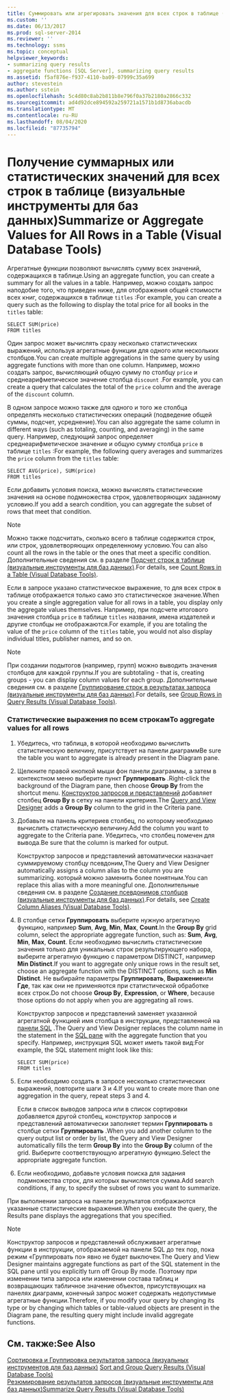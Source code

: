 ```yaml
---
title: Суммировать или агрегировать значения для всех строк в таблице (визуальные инструменты для баз данных) | Документация Майкрософт
ms.custom: ''
ms.date: 06/13/2017
ms.prod: sql-server-2014
ms.reviewer: ''
ms.technology: ssms
ms.topic: conceptual
helpviewer_keywords:
- summarizing query results
- aggregate functions [SQL Server], summarizing query results
ms.assetid: f5af876e-f937-4110-ba09-07999c35a699
author: stevestein
ms.author: sstein
ms.openlocfilehash: 5c4d80c8ab2b811b8e796f0a37b2180a2866c332
ms.sourcegitcommit: ad4d92dce894592a259721a1571b1d8736abacdb
ms.translationtype: MT
ms.contentlocale: ru-RU
ms.lasthandoff: 08/04/2020
ms.locfileid: "87735794"
---
```

# <a name="summarize-or-aggregate-values-for-all-rows-in-a-table-visual-database-tools"></a><span data-ttu-id="1323f-102">Получение суммарных или статистических значений для всех строк в таблице (визуальные инструменты для баз данных)</span><span class="sxs-lookup"><span data-stu-id="1323f-102">Summarize or Aggregate Values for All Rows in a Table (Visual Database Tools)</span></span>
  <span data-ttu-id="1323f-103">Агрегатные функции позволяют вычислять сумму всех значений, содержащихся в таблице.</span><span class="sxs-lookup"><span data-stu-id="1323f-103">Using an aggregate function, you can create a summary for all the values in a table.</span></span> <span data-ttu-id="1323f-104">Например, можно создать запрос наподобие того, что приведен ниже, для отображения общей стоимости всех книг, содержащихся в таблице `titles` :</span><span class="sxs-lookup"><span data-stu-id="1323f-104">For example, you can create a query such as the following to display the total price for all books in the `titles` table:</span></span>  
  
```  
SELECT SUM(price)  
FROM titles  
```  
  
 <span data-ttu-id="1323f-105">Один запрос может вычислять сразу несколько статистических выражений, используя агрегатные функции для одного или нескольких столбцов.</span><span class="sxs-lookup"><span data-stu-id="1323f-105">You can create multiple aggregations in the same query by using aggregate functions with more than one column.</span></span> <span data-ttu-id="1323f-106">Например, можно создать запрос, вычисляющий общую сумму по столбцу `price` и среднеарифметическое значение столбца `discount` .</span><span class="sxs-lookup"><span data-stu-id="1323f-106">For example, you can create a query that calculates the total of the `price` column and the average of the `discount` column.</span></span>  
  
 <span data-ttu-id="1323f-107">В одном запросе можно также для одного и того же столбца определять несколько статистических операций (подведение общей суммы, подсчет, усреднение).</span><span class="sxs-lookup"><span data-stu-id="1323f-107">You can also aggregate the same column in different ways (such as totaling, counting, and averaging) in the same query.</span></span> <span data-ttu-id="1323f-108">Например, следующий запрос определяет среднеарифметическое значение и общую сумму столбца `price` в таблице `titles` :</span><span class="sxs-lookup"><span data-stu-id="1323f-108">For example, the following query averages and summarizes the `price` column from the `titles` table:</span></span>  
  
```  
SELECT AVG(price), SUM(price)  
FROM titles  
```  
  
 <span data-ttu-id="1323f-109">Если добавить условия поиска, можно вычислять статистические значения на основе подмножества строк, удовлетворяющих заданному условию.</span><span class="sxs-lookup"><span data-stu-id="1323f-109">If you add a search condition, you can aggregate the subset of rows that meet that condition.</span></span>  
  
> [!NOTE]  
>  <span data-ttu-id="1323f-110">Можно также подсчитать, сколько всего в таблице содержится строк, или строк, удовлетворяющих определенному условию.</span><span class="sxs-lookup"><span data-stu-id="1323f-110">You can also count all the rows in the table or the ones that meet a specific condition.</span></span> <span data-ttu-id="1323f-111">Дополнительные сведения см. в разделе [Подсчет строк в таблице (визуальные инструменты для баз данных)](visual-database-tools.md).</span><span class="sxs-lookup"><span data-stu-id="1323f-111">For details, see [Count Rows in a Table &#40;Visual Database Tools&#41;](visual-database-tools.md).</span></span>  
  
 <span data-ttu-id="1323f-112">Если в запросе указано статистическое выражение, то для всех строк в таблице отображается только само это статистическое значение.</span><span class="sxs-lookup"><span data-stu-id="1323f-112">When you create a single aggregation value for all rows in a table, you display only the aggregate values themselves.</span></span> <span data-ttu-id="1323f-113">Например, при подсчете итогового значения столбца `price` в таблице `titles` названия, имена издателей и другие столбцы не отображаются.</span><span class="sxs-lookup"><span data-stu-id="1323f-113">For example, if you are totaling the value of the `price` column of the `titles` table, you would not also display individual titles, publisher names, and so on.</span></span>  
  
> [!NOTE]  
>  <span data-ttu-id="1323f-114">При создании подытогов (например, групп) можно выводить значения столбцов для каждой группы.</span><span class="sxs-lookup"><span data-stu-id="1323f-114">If you are subtotaling - that is, creating groups - you can display column values for each group.</span></span> <span data-ttu-id="1323f-115">Дополнительные сведения см. в разделе [Группирование строк в результатах запроса (визуальные инструменты для баз данных)](group-rows-in-query-results-visual-database-tools.md).</span><span class="sxs-lookup"><span data-stu-id="1323f-115">For details, see [Group Rows in Query Results &#40;Visual Database Tools&#41;](group-rows-in-query-results-visual-database-tools.md).</span></span>  
  
### <a name="to-aggregate-values-for-all-rows"></a><span data-ttu-id="1323f-116">Статистические выражения по всем строкам</span><span class="sxs-lookup"><span data-stu-id="1323f-116">To aggregate values for all rows</span></span>  
  
1.  <span data-ttu-id="1323f-117">Убедитесь, что таблица, в которой необходимо вычислить статистическую величину, присутствует на панели диаграмм</span><span class="sxs-lookup"><span data-stu-id="1323f-117">Be sure the table you want to aggregate is already present in the Diagram pane.</span></span>  
  
2.  <span data-ttu-id="1323f-118">Щелкните правой кнопкой мыши фон панели диаграммы, а затем в контекстном меню выберите пункт **Группировать** .</span><span class="sxs-lookup"><span data-stu-id="1323f-118">Right-click the background of the Diagram pane, then choose **Group By** from the shortcut menu.</span></span> <span data-ttu-id="1323f-119">[Конструктор запросов и представлений](query-and-view-designer-tools-visual-database-tools.md) добавляет столбец **Group By** в сетку на панели критериев.</span><span class="sxs-lookup"><span data-stu-id="1323f-119">The [Query and View Designer](query-and-view-designer-tools-visual-database-tools.md) adds a **Group By** column to the grid in the Criteria pane.</span></span>  
  
3.  <span data-ttu-id="1323f-120">Добавьте на панель критериев столбец, по которому необходимо вычислить статистическую величину.</span><span class="sxs-lookup"><span data-stu-id="1323f-120">Add the column you want to aggregate to the Criteria pane.</span></span> <span data-ttu-id="1323f-121">Убедитесь, что столбец помечен для вывода.</span><span class="sxs-lookup"><span data-stu-id="1323f-121">Be sure that the column is marked for output.</span></span>  
  
     <span data-ttu-id="1323f-122">Конструктор запросов и представлений автоматически назначает суммируемому столбцу псевдоним,</span><span class="sxs-lookup"><span data-stu-id="1323f-122">The Query and View Designer automatically assigns a column alias to the column you are summarizing.</span></span> <span data-ttu-id="1323f-123">который можно заменить более понятным.</span><span class="sxs-lookup"><span data-stu-id="1323f-123">You can replace this alias with a more meaningful one.</span></span> <span data-ttu-id="1323f-124">Дополнительные сведения см. в разделе [Создание псевдонимов столбцов (визуальные инструменты для баз данных)](create-column-aliases-visual-database-tools.md).</span><span class="sxs-lookup"><span data-stu-id="1323f-124">For details, see [Create Column Aliases &#40;Visual Database Tools&#41;](create-column-aliases-visual-database-tools.md).</span></span>  
  
4.  <span data-ttu-id="1323f-125">В столбце сетки **Группировать** выберите нужную агрегатную функцию, например **Sum**, **Avg**, **Min**, **Max**, **Count**.</span><span class="sxs-lookup"><span data-stu-id="1323f-125">In the **Group By** grid column, select the appropriate aggregate function, such as: **Sum**, **Avg**, **Min**, **Max**, **Count**.</span></span> <span data-ttu-id="1323f-126">Если необходимо вычислить статистические значения только для уникальных строк результирующего набора, выберите агрегатную функцию с параметром DISTINCT, например **Min Distinct**.</span><span class="sxs-lookup"><span data-stu-id="1323f-126">If you want to aggregate only unique rows in the result set, choose an aggregate function with the DISTINCT options, such as **Min Distinct**.</span></span> <span data-ttu-id="1323f-127">Не выбирайте параметры **Группировать**, **Выражение**или **Где**, так как они не применяются при статистической обработке всех строк.</span><span class="sxs-lookup"><span data-stu-id="1323f-127">Do not choose **Group By**, **Expression**, or **Where**, because those options do not apply when you are aggregating all rows.</span></span>  
  
     <span data-ttu-id="1323f-128">Конструктор запросов и представлений заменяет указанной агрегатной функцией имя столбца в инструкции, представленной на [панели SQL](sql-pane-visual-database-tools.md) .</span><span class="sxs-lookup"><span data-stu-id="1323f-128">The Query and View Designer replaces the column name in the statement in the [SQL pane](sql-pane-visual-database-tools.md) with the aggregate function that you specify.</span></span> <span data-ttu-id="1323f-129">Например, инструкция SQL может иметь такой вид:</span><span class="sxs-lookup"><span data-stu-id="1323f-129">For example, the SQL statement might look like this:</span></span>  
  
    ```  
    SELECT SUM(price)  
    FROM titles  
    ```  
  
5.  <span data-ttu-id="1323f-130">Если необходимо создать в запросе несколько статистических выражений, повторите шаги 3 и 4.</span><span class="sxs-lookup"><span data-stu-id="1323f-130">If you want to create more than one aggregation in the query, repeat steps 3 and 4.</span></span>  
  
     <span data-ttu-id="1323f-131">Если в список выводов запроса или в список сортировки добавляется другой столбец, конструктор запросов и представлений автоматически заполняет термин **Группировать** в столбце сетки **Группировать** .</span><span class="sxs-lookup"><span data-stu-id="1323f-131">When you add another column to the query output list or order by list, the Query and View Designer automatically fills the term **Group By** into the **Group By** column of the grid.</span></span> <span data-ttu-id="1323f-132">Выберите соответствующую агрегатную функцию.</span><span class="sxs-lookup"><span data-stu-id="1323f-132">Select the appropriate aggregate function.</span></span>  
  
6.  <span data-ttu-id="1323f-133">Если необходимо, добавьте условия поиска для задания подмножества строк, для которых вычисляется сумма.</span><span class="sxs-lookup"><span data-stu-id="1323f-133">Add search conditions, if any, to specify the subset of rows you want to summarize.</span></span>  
  
 <span data-ttu-id="1323f-134">При выполнении запроса на панели результатов отображаются указанные статистические выражения.</span><span class="sxs-lookup"><span data-stu-id="1323f-134">When you execute the query, the Results pane displays the aggregations that you specified.</span></span>  
  
> [!NOTE]  
>  <span data-ttu-id="1323f-135">Конструктор запросов и представлений обслуживает агрегатные функции в инструкции, отображаемой на панели SQL до тех пор, пока режим «Группировать по» явно не будет выключен.</span><span class="sxs-lookup"><span data-stu-id="1323f-135">The Query and View Designer maintains aggregate functions as part of the SQL statement in the SQL pane until you explicitly turn off Group By mode.</span></span> <span data-ttu-id="1323f-136">Поэтому при изменении типа запроса или изменении состава таблиц и возвращающих табличное значение объектов, присутствующих на панелях диаграмм, конечный запрос может содержать недопустимые агрегатные функции.</span><span class="sxs-lookup"><span data-stu-id="1323f-136">Therefore, if you modify your query by changing its type or by changing which tables or table-valued objects are present in the Diagram pane, the resulting query might include invalid aggregate functions.</span></span>  
  
## <a name="see-also"></a><span data-ttu-id="1323f-137">См. также:</span><span class="sxs-lookup"><span data-stu-id="1323f-137">See Also</span></span>  
 <span data-ttu-id="1323f-138">[Сортировка и Группировка результатов запроса &#40;визуальных инструментов для баз данных&#41;](sort-and-group-query-results-visual-database-tools.md) </span><span class="sxs-lookup"><span data-stu-id="1323f-138">[Sort and Group Query Results &#40;Visual Database Tools&#41;](sort-and-group-query-results-visual-database-tools.md) </span></span>  
 [<span data-ttu-id="1323f-139">Резюмирование результатов запросов (визуальные инструменты для баз данных)</span><span class="sxs-lookup"><span data-stu-id="1323f-139">Summarize Query Results &#40;Visual Database Tools&#41;</span></span>](summarize-query-results-visual-database-tools.md)  
  
  
